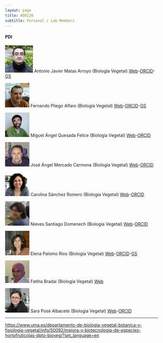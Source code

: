 ```yaml
---
layout: page
title: AGR226
subtitle: Personal / Lab Members
---
```


#### PDI

![Antonio](/fotos/antonio.jpg) Antonio Javier Matas Arroyo (Biología Vegetal) [Web](http://goo.gl/rwRLGT)-[ORCID](http://orcid.org/0000-0003-4348-3930)-[GS](https://scholar.google.es/citations?user=oGQLLGoAAAAJ)

![Fernando](/fotos/fernando.jpg) Fernando Pliego Alfaro (Biología Vegetal) [Web](https://www.uma.es/departamento-de-biologia-vegetal-botanica-y-fisiologia-vegetal/info/71741/fernando-pliego-alfaro/)-[ORCID](http://orcid.org/0000-0001-8176-072X)-[GS](https://scholar.google.es/citations?user=ofaUQdQAAAAJ&hl=es)

![Miguel Ángel](/fotos/MigueA.JPG) Miguel Ángel Quesada Felice (Biología Vegetal) [Web](https://www.uma.es/departamento-de-biologia-vegetal-botanica-y-fisiologia-vegetal/info/49948/miguel-angel-quesada-felice-dpto-bioveg/)-[ORCID](http://orcid.org/0000-0002-1720-4005)

![José Ángel](/fotos/jose-angel.jpg) José Ángel Mercado Carmona (Biología Vegetal) [Web](https://www.uma.es/departamento-de-biologia-vegetal-botanica-y-fisiologia-vegetal/info/71743/jose-angel-mercado-carmona/)-[ORCID](http://orcid.org/0000-0003-4351-6261)

![Carolina](/fotos/Carolina.JPG) Carolina Sánchez Romero (Biología Vegetal) [Web](https://www.uma.es/departamento-de-biologia-vegetal-botanica-y-fisiologia-vegetal/info/71747/carolina-sanchez-romero/?set_language=en)-[ORCID](http://orcid.org/0000-0001-6727-1022)

![Nieves](/fotos/nievess.JPG) Nieves Santiago Domenech (Biología Vegetal) [Web](https://www.uma.es/departamento-de-biologia-vegetal-botanica-y-fisiologia-vegetal/info/50257/personal-administracion-dpto-bioveg/)-[ORCID](http://orcid.org/0000-0003-2319-1607)

![Elena](/fotos/elena.jpg) Elena Palomo Rios (Biología Vegetal) [Web](https://duma.uma.es/duma/buscador/persona/4ef824af-3379-434f-bfda-f85dd09bbe14/)-[ORCID](http://orcid.org/0000-0002-4538-6037)-[GS](https://scholar.google.es/citations?user=8VFe4IYAAAAJ&hl=es)

![Fatiha](/fotos/fatiha.jpg) Fatiha Bradai (Biología Vegetal) [Web](https://www.uma.es/departamento-de-biologia-vegetal-botanica-y-fisiologia-vegetal/info/76793/fatiha-bradai/)

![Sara](/fotos/sarita.JPG) Sara Posé Albacete (Biología Vegetal) [Web](https://duma.uma.es/duma/buscador/persona/6d5bf3d2-1e9e-4bac-b095-3868fcd028f8/)-[ORCID](http://orcid.org/0000-0002-8295-3088)

---

https://www.uma.es/departamento-de-biologia-vegetal-botanica-y-fisiologia-vegetal/info/50092/mejora-y-biotecnologia-de-especies-hortofruticolas-dpto-bioveg/?set_language=en


